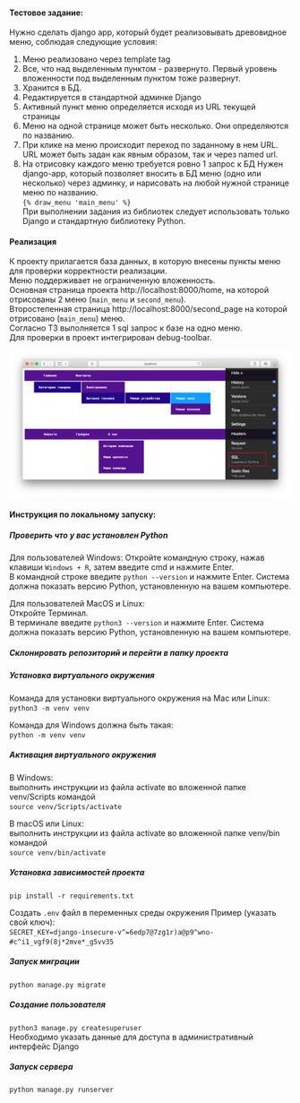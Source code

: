 #### Тестовое задание:
Нужно сделать django app, который будет реализовывать древовидное меню, соблюдая следующие условия:  
1) Меню реализовано через template tag  
2) Все, что над выделенным пунктом - развернуто. Первый уровень вложенности под выделенным пунктом тоже развернут.  
3) Хранится в БД.  
4) Редактируется в стандартной админке Django  
5) Активный пункт меню определяется исходя из URL текущей страницы  
6) Меню на одной странице может быть несколько. Они определяются по названию.  
7) При клике на меню происходит переход по заданному в нем URL. URL может быть задан как явным образом, так и через named url.  
8) На отрисовку каждого меню требуется ровно 1 запрос к БД
 Нужен django-app, который позволяет вносить в БД меню (одно или несколько) через админку, и нарисовать на любой нужной странице меню по названию.  
 `{% draw_menu 'main_menu' %}`  
 При выполнении задания из библиотек следует использовать только Django и стандартную библиотеку Python.  

#### Реализация
К проекту прилагается база данных, в которую внесены пункты меню для проверки корректности реализации.  
Меню поддерживает не ограниченную вложенность.  
Основная страница проекта http://localhost:8000/home, на которой отрисованы 2 меню (`main_menu` и `second_menu`).  
Второстепенная страница http://localhost:8000/second_page на которой отрисовано (`main_menu`) меню.  
Согласно ТЗ выполняется 1 sql запрос к базе на одно меню.  
Для проверки в проект интегрирован debug-toolbar.    

<img src="menuapp/static/image/django_menu.png">

#### Инструкция по локальному запуску:

##### Проверить что у вас установлен Python

Для пользователей Windows:
Откройте командную строку, нажав клавиши `Windows + R`, затем введите cmd и нажмите Enter.  
В командной строке введите `python --version` и нажмите Enter. Система должна показать версию Python, установленную на вашем компьютере.

Для пользователей MacOS и Linux:  
Откройте Терминал.  
В терминале введите `python3 --version` и нажмите Enter. Система должна показать версию Python, установленную на вашем компьютере.

##### Склонировать репозиторий и перейти в папку проекта

##### Установка виртуального окружения

Команда для установки виртуального окружения на Mac или Linux:  
`python3 -m venv venv`

Команда для Windows должна быть такая:  
`python -m venv venv`

##### Активация виртуального окружения

В Windows:  
выполнить инструкции из файла activate во вложенной папке venv/Scripts командой  
`source venv/Scripts/activate`

В macOS или Linux:  
выполнить инструкции из файла activate во вложенной папке venv/bin командой  
`source venv/bin/activate`

##### Установка зависимостей проекта

`pip install -r requirements.txt`

Cоздать `.env` файл в переменных среды окружения
Пример (указать свой ключ):  
`SECRET_KEY=django-insecure-v^=6edp7@7zg1r)a@p9^wno-#c^i1_vgf9(8j*2mve*_g5vv35`

##### Запуск миграции

`python manage.py migrate`

##### Создание пользователя

`python3 manage.py createsuperuser`  
Необходимо указать данные для доступа в административный интерфейс Django

##### Запуск сервера

`python manage.py runserver`
